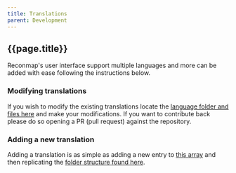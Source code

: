 ```yaml
---
title: Translations
parent: Development
---
```


## {{page.title}}

Reconmap's user interface support multiple languages and more can be added with ease following the instructions below.

### Modifying translations

If you wish to modify the existing translations locate the [language folder and files here](https://github.com/reconmap/web-client/tree/master/src/translations) and make your modifications. If you want to contribute back please do so opening a PR (pull request) against the repository.

### Adding a new translation

Adding a translation is as simple as adding a new entry to [this array](https://github.com/reconmap/web-client/blob/master/src/bootstrap/LanguageList.ts#L7-L10) and then replicating the [folder structure found here](https://github.com/reconmap/web-client/tree/master/src/translations).

